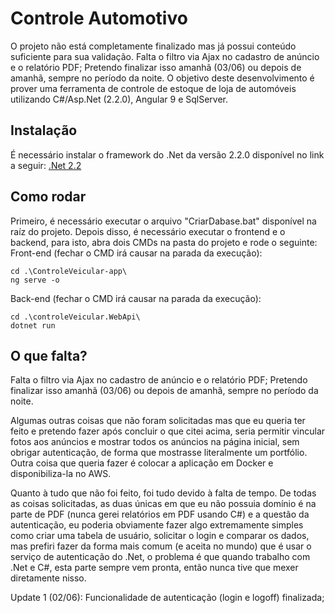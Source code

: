 # Controle Automotivo

O projeto não está completamente finalizado mas já possui conteúdo suficiente para sua validação. Falta o filtro via Ajax no cadastro de anúncio e o relatório PDF; Pretendo finalizar isso amanhã (03/06) ou depois de amanhã, sempre no período da noite.
O objetivo deste desenvolvimento é prover uma ferramenta de controle de estoque de loja de automóveis utilizando C#/Asp.Net (2.2.0), Angular 9 e SqlServer.

## Instalação

É necessário instalar o framework do .Net da versão 2.2.0 disponível no link a seguir:
[.Net 2.2](https://dotnet.microsoft.com/download/dotnet-core/2.2)


## Como rodar
Primeiro, é necessário executar o arquivo "CriarDabase.bat" disponível na raíz do projeto.
Depois disso, é necessário executar o frontend e o backend, para isto, abra dois CMDs na pasta do projeto e rode o seguinte:
Front-end (fechar o CMD irá causar na parada da execução):
```batch
cd .\ControleVeicular-app\
ng serve -o
```
Back-end (fechar o CMD irá causar na parada da execução):
```batch
cd .\controleVeicular.WebApi\
dotnet run
```

## O que falta?
Falta o filtro via Ajax no cadastro de anúncio e o relatório PDF; Pretendo finalizar isso amanhã (03/06) ou depois de amanhã, sempre no período da noite.

Algumas outras coisas que não foram solicitadas mas que eu queria ter feito e pretendo fazer após concluir o que citei acima, seria permitir vincular fotos aos anúncios e mostrar todos os anúncios na página inicial, sem obrigar autenticação, de forma que mostrasse literalmente um portfólio. Outra coisa que queria fazer é colocar a aplicação em Docker e disponibiliza-la no AWS. 

Quanto à tudo que não foi feito, foi tudo devido à falta de tempo. De todas as coisas solicitadas, as duas únicas em que eu não possuia domínio é na parte de PDF (nunca gerei relatórios em PDF usando C#) e a questão da autenticação, eu poderia obviamente fazer algo extremamente simples como criar uma tabela de usuário, solicitar o login e comparar os dados, mas prefiri fazer da forma mais comum (e aceita no mundo) que é usar o serviço de autenticação do .Net, o problema é que quando trabalho com .Net e C#, esta parte sempre vem pronta, então nunca tive que mexer diretamente nisso.

Update 1 (02/06): Funcionalidade de autenticação (login e logoff) finalizada;
